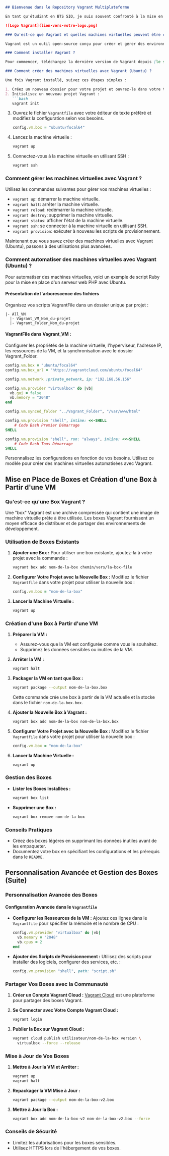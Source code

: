 ```markdown
## Bienvenue dans le Repository Vagrant Multiplateforme

En tant qu'étudiant en BTS SIO, je suis souvent confronté à la mise en place de nombreuses solutions informatiques, que ce soit pour du développement ou la configuration de services réseau. Dans ma quête de méthodes rapides pour réaliser mes TP, j'ai découvert Vagrant. Cet outil permet de déployer rapidement des machines virtuelles, que ce soit avec Ubuntu, Debian, ou d'autres systèmes d'exploitation Linux. Commençons par les bases.

![Logo Vagrant](lien-vers-votre-logo.png)

### Qu'est-ce que Vagrant et quelles machines virtuelles peuvent être créées ?

Vagrant est un outil open-source conçu pour créer et gérer des environnements de développement virtuels. Il simplifie la création, la configuration et le déploiement d'environnements de développement dans des machines virtuelles. Compatible avec divers fournisseurs de machines virtuelles tels que VirtualBox, VMware, Hyper-V et Docker, Vagrant utilise des fichiers de configuration pour décrire les caractéristiques des machines virtuelles, telles que le système d'exploitation, les packages installés, les paramètres réseau, etc.

### Comment installer Vagrant ?

Pour commencer, téléchargez la dernière version de Vagrant depuis [le site officiel](https://www.vagrantup.com/downloads). Une fois téléchargé, exécutez le fichier d'installation et suivez les instructions à l'écran.

### Comment créer des machines virtuelles avec Vagrant (Ubuntu) ?

Une fois Vagrant installé, suivez ces étapes simples :

1. Créez un nouveau dossier pour votre projet et ouvrez-le dans votre terminal.
2. Initialisez un nouveau projet Vagrant :
   ```bash
   vagrant init
   ```
3. Ouvrez le fichier `Vagrantfile` avec votre éditeur de texte préféré et modifiez la configuration selon vos besoins.
   ```ruby
   config.vm.box = "ubuntu/focal64"
   ```
4. Lancez la machine virtuelle :
   ```bash
   vagrant up
   ```
5. Connectez-vous à la machine virtuelle en utilisant SSH :
   ```bash
   vagrant ssh
   ```

### Comment gérer les machines virtuelles avec Vagrant ?

Utilisez les commandes suivantes pour gérer vos machines virtuelles :
- `vagrant up`: démarrer la machine virtuelle.
- `vagrant halt`: arrêter la machine virtuelle.
- `vagrant reload`: redémarrer la machine virtuelle.
- `vagrant destroy`: supprimer la machine virtuelle.
- `vagrant status`: afficher l'état de la machine virtuelle.
- `vagrant ssh`: se connecter à la machine virtuelle en utilisant SSH.
- `vagrant provision`: exécuter à nouveau les scripts de provisionnement.

Maintenant que vous savez créer des machines virtuelles avec Vagrant (Ubuntu), passons à des utilisations plus avancées.

### Comment automatiser des machines virtuelles avec Vagrant (Ubuntu) ?

Pour automatiser des machines virtuelles, voici un exemple de script Ruby pour la mise en place d'un serveur web PHP avec Ubuntu.

#### Présentation de l'arborescence des fichiers

Organisez vos scripts VagrantFile dans un dossier unique par projet :
```
|- All_VM
  |- Vagrant_VM_Nom_du-projet
  |- Vagrant_Folder_Nom_du-projet
```

#### VagrantFile dans Vagrant_VM :

Configurer les propriétés de la machine virtuelle, l'hyperviseur, l'adresse IP, les ressources de la VM, et la synchronisation avec le dossier Vagrant_Folder.

```ruby
config.vm.box = "ubuntu/focal64"
config.vm.box_url = "https://vagrantcloud.com/ubuntu/focal64"

config.vm.network :private_network, ip: "192.168.56.156"

config.vm.provider "virtualbox" do |vb|
  vb.gui = false
  vb.memory = "2048"
end

config.vm.synced_folder "../Vagrant_Folder", "/var/www/html"

config.vm.provision "shell", inline: <<-SHELL
    # Code Bash Premier Démarrage
SHELL

config.vm.provision "shell", run: "always", inline: <<-SHELL
    # Code Bash Tous Démarrage
SHELL
```

Personnalisez les configurations en fonction de vos besoins. Utilisez ce modèle pour créer des machines virtuelles automatisées avec Vagrant.


## Mise en Place de Boxes et Création d'une Box à Partir d'une VM

### Qu'est-ce qu'une Box Vagrant ?

Une "box" Vagrant est une archive compressée qui contient une image de machine virtuelle prête à être utilisée. Les boxes Vagrant fournissent un moyen efficace de distribuer et de partager des environnements de développement.

### Utilisation de Boxes Existants

1. **Ajouter une Box :**
   Pour utiliser une box existante, ajoutez-la à votre projet avec la commande :
   ```bash
   vagrant box add nom-de-la-box chemin/vers/la-box-file
   ```

2. **Configurer Votre Projet avec la Nouvelle Box :**
   Modifiez le fichier `Vagrantfile` dans votre projet pour utiliser la nouvelle box :
   ```ruby
   config.vm.box = "nom-de-la-box"
   ```

3. **Lancer la Machine Virtuelle :**
   ```bash
   vagrant up
   ```

### Création d'une Box à Partir d'une VM

1. **Préparer la VM :**
   - Assurez-vous que la VM est configurée comme vous le souhaitez.
   - Supprimez les données sensibles ou inutiles de la VM.

2. **Arrêter la VM :**
   ```bash
   vagrant halt
   ```

3. **Packager la VM en tant que Box :**
   ```bash
   vagrant package --output nom-de-la-box.box
   ```

   Cette commande crée une box à partir de la VM actuelle et la stocke dans le fichier `nom-de-la-box.box`.

4. **Ajouter la Nouvelle Box à Vagrant :**
   ```bash
   vagrant box add nom-de-la-box nom-de-la-box.box
   ```

5. **Configurer Votre Projet avec la Nouvelle Box :**
   Modifiez le fichier `Vagrantfile` dans votre projet pour utiliser la nouvelle box :
   ```ruby
   config.vm.box = "nom-de-la-box"
   ```

6. **Lancer la Machine Virtuelle :**
   ```bash
   vagrant up
   ```

### Gestion des Boxes

- **Lister les Boxes Installées :**
  ```bash
  vagrant box list
  ```

- **Supprimer une Box :**
  ```bash
  vagrant box remove nom-de-la-box
  ```

### Conseils Pratiques

- Créez des boxes légères en supprimant les données inutiles avant de les empaqueter.
- Documentez votre box en spécifiant les configurations et les prérequis dans le `README`.


## Personnalisation Avancée et Gestion des Boxes (Suite)

### Personnalisation Avancée des Boxes

#### Configuration Avancée dans le `Vagrantfile`

- **Configurer les Ressources de la VM :**
  Ajoutez ces lignes dans le `Vagrantfile` pour spécifier la mémoire et le nombre de CPU :
  ```ruby
  config.vm.provider "virtualbox" do |vb|
    vb.memory = "2048"
    vb.cpus = 2
  end
  ```

- **Ajouter des Scripts de Provisionnement :**
  Utilisez des scripts pour installer des logiciels, configurer des services, etc. :
  ```ruby
  config.vm.provision "shell", path: "script.sh"
  ```

### Partager Vos Boxes avec la Communauté

1. **Créer un Compte Vagrant Cloud :**
   [Vagrant Cloud](https://app.vagrantup.com) est une plateforme pour partager des boxes Vagrant.
   
2. **Se Connecter avec Votre Compte Vagrant Cloud :**
   ```bash
   vagrant login
   ```

3. **Publier la Box sur Vagrant Cloud :**
   ```bash
   vagrant cloud publish utilisateur/nom-de-la-box version \
     virtualbox --force --release
   ```

### Mise à Jour de Vos Boxes

1. **Mettre à Jour la VM et Arrêter :**
   ```bash
   vagrant up
   vagrant halt
   ```

2. **Repackager la VM Mise à Jour :**
   ```bash
   vagrant package --output nom-de-la-box-v2.box
   ```

3. **Mettre à Jour la Box :**
   ```bash
   vagrant box add nom-de-la-box-v2 nom-de-la-box-v2.box --force
   ```

### Conseils de Sécurité

- Limitez les autorisations pour les boxes sensibles.
- Utilisez HTTPS lors de l'hébergement de vos boxes.